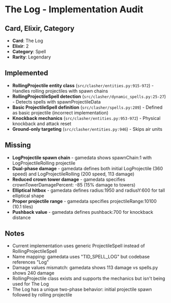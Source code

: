 # The Log - Implementation Audit

## Card, Elixir, Category
- **Card**: The Log
- **Elixir**: 2
- **Category**: Spell
- **Rarity**: Legendary

## Implemented
- **RollingProjectile entity class** (`src/clasher/entities.py:915-972`) - Handles rolling projectiles with spawn chains
- **RollingProjectileSpell detection** (`src/clasher/dynamic_spells.py:25-27`) - Detects spells with spawnProjectileData
- **Basic ProjectileSpell definition** (`src/clasher/spells.py:289`) - Defined as basic projectile (incorrect implementation)
- **Knockback mechanics** (`src/clasher/entities.py:953-972`) - Physical knockback and attack reset
- **Ground-only targeting** (`src/clasher/entities.py:946`) - Skips air units

## Missing
- **LogProjectile spawn chain** - gamedata shows spawnChain:1 with LogProjectileRolling projectile
- **Dual-phase damage** - gamedata defines both initial LogProjectile (360 speed) and LogProjectileRolling (200 speed, 113 damage)
- **Reduced crown tower damage** - gamedata specifies crownTowerDamagePercent: -85 (15% damage to towers)
- **Elliptical hitbox** - gamedata defines radius:1950 and radiusY:600 for tall elliptical shape
- **Proper projectile range** - gamedata specifies projectileRange:10100 (10.1 tiles)
- **Pushback value** - gamedata defines pushback:700 for knockback distance

## Notes
- Current implementation uses generic ProjectileSpell instead of RollingProjectileSpell
- Name mapping: gamedata uses "TID_SPELL_LOG" but codebase references "Log"
- Damage values mismatch: gamedata shows 113 damage vs spells.py shows 240 damage
- RollingProjectile class exists and supports the mechanics but isn't being used for The Log
- The Log has a unique two-phase behavior: initial projectile spawn followed by rolling projectile